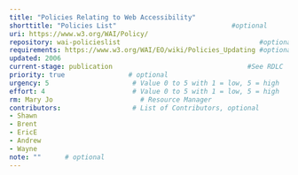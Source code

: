 ```yaml
---
title: "Policies Relating to Web Accessibility"
shorttitle: "Policies List"                             #optional
uri: https://www.w3.org/WAI/Policy/
repository: wai-policieslist                                   #optional
requirements: https://www.w3.org/WAI/EO/wiki/Policies_Updating #optional
updated: 2006
current-stage: publication                                  #See RDLC
priority: true                # optional
urgency: 5                     # Value 0 to 5 with 1 = low, 5 = high
effort: 4                      # Value 0 to 5 with 1 = low, 5 = high
rm: Mary Jo                      # Resource Manager
contributors:                  # List of Contributors, optional
- Shawn
- Brent
- EricE
- Andrew
- Wayne
note: ""      # optional
---
```

